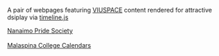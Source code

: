 A pair of webpages featuring [VIUSPACE](https://www.viurrspace.ca/handle/10613/3277) content rendered for attractive dsiplay via [timeline.js](https://timeline.knightlab.com/)


[Nanaimo Pride Society](https://specproj.web.viu.ca/NPStimeline.html) 
<br>
<br>
[Malaspina College Calendars](https://specproj.web.viu.ca/CalendarTimeline.html)
